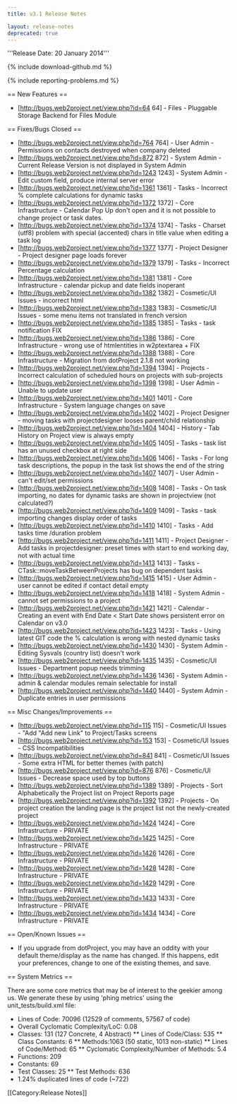 ```yaml
---
title: v3.1 Release Notes

layout: release-notes
deprecated: true
---
```


'''Release Date: 20 January 2014'''

{% include download-github.md %}

{% include reporting-problems.md %}

== New Features ==

* [http://bugs.web2project.net/view.php?id=64 64] - Files - Pluggable Storage Backend for Files Module

== Fixes/Bugs Closed ==

* [http://bugs.web2project.net/view.php?id=764 764] - User Admin - Permissions on contacts destroyed when company deleted
* [http://bugs.web2project.net/view.php?id=872 872] - System Admin - Current Release Version is not displayed in System Admin
* [http://bugs.web2project.net/view.php?id=1243 1243] - System Admin - Edit custom field, produce internal server error
* [http://bugs.web2project.net/view.php?id=1361 1361] - Tasks - Incorrect % complete calculations for dynamic tasks
* [http://bugs.web2project.net/view.php?id=1372 1372] - Core Infrastructure - Calendar Pop Up don't open and it is not possible to change project or task dates.
* [http://bugs.web2project.net/view.php?id=1374 1374] - Tasks - Charset (utf8) problem with special (accented) chars in title value when editing a task log
* [http://bugs.web2project.net/view.php?id=1377 1377] - Project Designer - Project designer page loads forever
* [http://bugs.web2project.net/view.php?id=1379 1379] - Tasks - Incorrect Percentage calculation
* [http://bugs.web2project.net/view.php?id=1381 1381] - Core Infrastructure - calendar pickup and date fields inoperant
* [http://bugs.web2project.net/view.php?id=1382 1382] - Cosmetic/UI Issues - incorrect html
* [http://bugs.web2project.net/view.php?id=1383 1383] - Cosmetic/UI Issues - some menu items not translated in french version
* [http://bugs.web2project.net/view.php?id=1385 1385] - Tasks - task notification FIX
* [http://bugs.web2project.net/view.php?id=1386 1386] - Core Infrastructure - wrong use of htmlentities in w2ptextarea + FIX
* [http://bugs.web2project.net/view.php?id=1388 1388] - Core Infrastructure - Migration from dotProject 2.1.8 not working
* [http://bugs.web2project.net/view.php?id=1394 1394] - Projects - Incorrect calculation of scheduled hours on projects with sub-projects
* [http://bugs.web2project.net/view.php?id=1398 1398] - User Admin - Unable to update user
* [http://bugs.web2project.net/view.php?id=1401 1401] - Core Infrastructure - System language changes on save
* [http://bugs.web2project.net/view.php?id=1402 1402] - Project Designer - moving tasks with projectdesigner looses parent/child relationship
* [http://bugs.web2project.net/view.php?id=1404 1404] - History - Tab History on Project view is always empty
* [http://bugs.web2project.net/view.php?id=1405 1405] - Tasks - task list has an unused checkbox at right side
* [http://bugs.web2project.net/view.php?id=1406 1406] - Tasks - For long task descriptions, the popup in the task list shows the end of the string
* [http://bugs.web2project.net/view.php?id=1407 1407] - User Admin - can't edit/set permissions
* [http://bugs.web2project.net/view.php?id=1408 1408] - Tasks - On task importing, no dates for dynamic tasks are shown in projectview (not calculated?)
* [http://bugs.web2project.net/view.php?id=1409 1409] - Tasks - task importing changes display order of tasks
* [http://bugs.web2project.net/view.php?id=1410 1410] - Tasks - Add tasks time /duration problem
* [http://bugs.web2project.net/view.php?id=1411 1411] - Project Designer - Add tasks in projectdesigner: preset times with start to end working day, not with actual time
* [http://bugs.web2project.net/view.php?id=1413 1413] - Tasks - CTask::moveTaskBetweenProjects has bug on dependent tasks
* [http://bugs.web2project.net/view.php?id=1415 1415] - User Admin - user cannot be edited if contact detail empty
* [http://bugs.web2project.net/view.php?id=1418 1418] - System Admin - cannot set permissions to a project
* [http://bugs.web2project.net/view.php?id=1421 1421] - Calendar - Creating an event with End Date < Start Date shows persistent error on Calendar on v3.0
* [http://bugs.web2project.net/view.php?id=1423 1423] - Tasks - Using latest GIT code the % calculation is wrong with nested dynamic tasks
* [http://bugs.web2project.net/view.php?id=1430 1430] - System Admin - Editing Sysvals (country list) doesn't work
* [http://bugs.web2project.net/view.php?id=1435 1435] - Cosmetic/UI Issues - Department popup needs trimming
* [http://bugs.web2project.net/view.php?id=1436 1436] - System Admin - admin & calendar modules remain selectable for install
* [http://bugs.web2project.net/view.php?id=1440 1440] - System Admin - Duplicate entries in user permissions

== Misc Changes/Improvements ==

* [http://bugs.web2project.net/view.php?id=115 115] - Cosmetic/UI Issues - "Add "Add new Link" to Project/Tasks screens
* [http://bugs.web2project.net/view.php?id=153 153] - Cosmetic/UI Issues - CSS Incompatibilities
* [http://bugs.web2project.net/view.php?id=841 841] - Cosmetic/UI Issues - Some extra HTML for better themes (with patch)
* [http://bugs.web2project.net/view.php?id=876 876] - Cosmetic/UI Issues - Decrease space used by top buttons
* [http://bugs.web2project.net/view.php?id=1389 1389] - Projects - Sort Alphabetically the Project list on Project Reports page
* [http://bugs.web2project.net/view.php?id=1392 1392] - Projects - On project creation the landing page is the project list not the newly-created project
* [http://bugs.web2project.net/view.php?id=1424 1424] - Core Infrastructure - PRIVATE
* [http://bugs.web2project.net/view.php?id=1425 1425] - Core Infrastructure - PRIVATE
* [http://bugs.web2project.net/view.php?id=1426 1426] - Core Infrastructure - PRIVATE
* [http://bugs.web2project.net/view.php?id=1428 1428] - Core Infrastructure - PRIVATE
* [http://bugs.web2project.net/view.php?id=1429 1429] - Core Infrastructure - PRIVATE
* [http://bugs.web2project.net/view.php?id=1433 1433] - Core Infrastructure - PRIVATE
* [http://bugs.web2project.net/view.php?id=1434 1434] - Core Infrastructure - PRIVATE

== Open/Known Issues ==

*  If you upgrade from dotProject, you may have an oddity with your default theme/display as the name has changed.  If this happens, edit your preferences, change to one of the existing themes, and save.

== System Metrics ==

There are some core metrics that may be of interest to the geekier among us. We generate these by using 'phing metrics' using the unit_tests/build.xml file:

*  Lines of Code: 70096 (12529 of comments, 57567 of code)
*  Overall Cyclomatic Complexity/LoC: 0.08
*  Classes: 131 (127 Concrete, 4 Abstract)
**  Lines of Code/Class: 535
**  Class Constants: 6
**  Methods:1063 (50 static, 1013 non-static)
**  Lines of Code/Method: 65
**  Cyclomatic Complexity/Number of Methods: 5.4
*  Functions: 209
*  Constants: 69
* Test Classes: 25
**  Test Methods: 636
*  1.24% duplicated lines of code (~722)

[[Category:Release Notes]]
